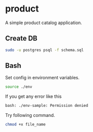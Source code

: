 # product
A simple product catalog application.

## Create DB
```bash
sudo -u postgres psql -f schema.sql
```

## Bash
Set config in environment variables.
```bash
source ./env
```
If you get any error like this
```bash
bash: ./env-sample: Permission denied
```
Try following command.
```bash
chmod +x file_name
```